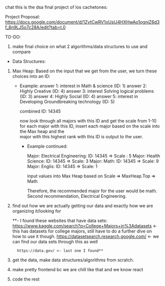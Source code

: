 chat this is the dsa final project of los cachetones:

Project Proposal:
https://docs.google.com/document/d/1ZytCwRV1oUsIJ4HXHwAo1ogniZ6d3f_8n9LJ5o7c28A/edit?tab=t.0

TO-DO:

1. make final choice on what 2 algorithms/data structures to use and compare





- Data Structures:

1. Max Heap: Based on the input that we get from the user, we turn these choices into an ID:
      - Example:
          answer 1: interest in Math & science (ID: 1)
          answer 2: Highly Creative (ID: 4)
          answer 3: interest Solving logical problems (ID: 3)
          answer 4: Highly Social (ID: 4)
          answer 5: interest in Developing Groundbreaking technology (ID: 5)

        combined ID: 14345

        now look through all majors with this ID and get the scale from 1-10 for each major with this ID, insert each major based on the scale into the Max heap and the   
        major with this highest rank with this ID is output to the user.

        - Example continued:

          Major: Electrical Engineering: ID: 14345 => Scale : 5
          Major: Health Science: ID: 14345 => Scale: 3
          Major: Math: ID: 14345 => Scale: 9
          Major: Englis: ID: 14345 => Scale: 1

          input values into Max Heap based on Scale => MaxHeap.Top => Math

          Therefore, the recommended major for the user would be math.
          Second recommendation, Electrical Engineering.







     
3. find out how we are actually getting our data and exactly how we are organizing it/looking for

    **- I found these websites that have data sets:
         https://www.kaggle.com/search?q=College+Majors+in%3Adatasets <- this has datasets for college majors, still have to do a further dive on how to use it though.
         https://datasetsearch.research.google.com/ <- we can find our data sets through this as well

         https://data.gov/ <- last one I found**
        

4. get the data, make data structures/algorithms from scratch.
5. make pretty frontend bc we are chill like that and we know react
6. code the rest


